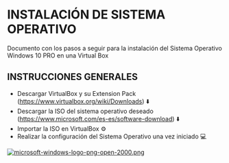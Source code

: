 # INSTALACIÓN DE SISTEMA OPERATIVO

Documento con los pasos a seguir para la instalación del Sistema Operativo Windows 10 PRO en una Virtual Box

## INSTRUCCIONES GENERALES

- Descargar VirtualBox y su Extension Pack (https://www.virtualbox.org/wiki/Downloads) ⬇️
- Descargar la ISO del sistema operativo deseado (https://www.microsoft.com/es-es/software-download) ⬇️
- Importar la ISO en VirtualBox ⚙️
- Realizar la configuración del Sistema Operativo una vez iniciado 💻

[![microsoft-windows-logo-png-open-2000.png](https://i.postimg.cc/PrW1ptkH/microsoft-windows-logo-png-open-2000.png)](https://postimg.cc/tYgs8GTv)
